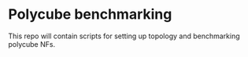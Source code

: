 # Polycube benchmarking
This repo will contain scripts for setting up topology and benchmarking polycube NFs.